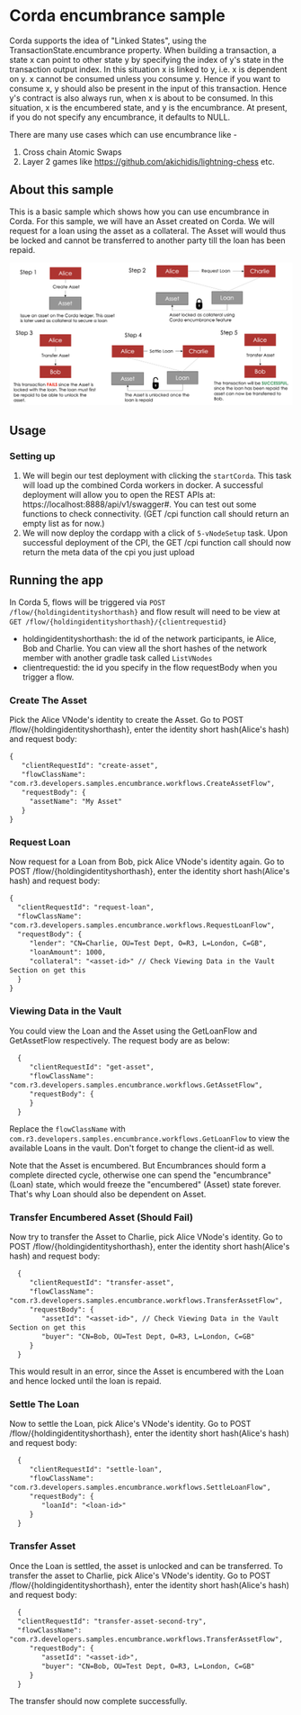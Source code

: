 # Corda encumbrance sample

Corda supports the idea of "Linked States", using the TransactionState.encumbrance property. When building a transaction, a state x can
point to other state y by specifying the index of y's state in the transaction output index.
In this situation x is linked to y, i.e. x is dependent on y. x cannot be consumed unless you consume y.
Hence if you want to consume x, y should also be present in the input of this transaction.
Hence y's contract is also always run, when x is about to be consumed.
In this situation, x is the encumbered state, and y is the encumbrance.
At present, if you do not specify any encumbrance, it defaults to NULL.

There are many use cases which can use encumbrance like -
1. Cross chain Atomic Swaps
2. Layer 2 games like https://github.com/akichidis/lightning-chess etc.

## About this sample

This is a basic sample which shows how you can use encumbrance in Corda. For this sample, we will have an Asset
created on Corda. We will request for a loan using the asset as a collateral. The Asset will would thus be locked
and cannot be transferred to another party till the loan has been repaid.

<p align="center">
  <img width="1000" alt="Encumbrance Flow" src="./encumbrance-sample.png">
</p>



## Usage


### Setting up

1. We will begin our test deployment with clicking the `startCorda`. This task will load up the combined Corda workers in docker.
   A successful deployment will allow you to open the REST APIs at: https://localhost:8888/api/v1/swagger#. You can test out some
   functions to check connectivity. (GET /cpi function call should return an empty list as for now.)
2. We will now deploy the cordapp with a click of `5-vNodeSetup` task. Upon successful deployment of the CPI, the GET /cpi function call should now return the meta data of the cpi you just upload

## Running the app

In Corda 5, flows will be triggered via `POST /flow/{holdingidentityshorthash}` and flow result will need to be view at `GET /flow/{holdingidentityshorthash}/{clientrequestid}`
* holdingidentityshorthash: the id of the network participants, ie Alice, Bob and Charlie. You can view all the short hashes of the network member with another gradle task called `ListVNodes`
* clientrequestid: the id you specify in the flow requestBody when you trigger a flow.


### Create The Asset

Pick the Alice VNode's identity to create the Asset. Go to POST /flow/{holdingidentityshorthash}, enter the identity short hash(Alice's hash) and request body:

    {
       "clientRequestId": "create-asset",
       "flowClassName": "com.r3.developers.samples.encumbrance.workflows.CreateAssetFlow",
       "requestBody": {
         "assetName": "My Asset"
       }
    }

### Request Loan

Now request for a Loan from Bob, pick Alice VNode's identity again. Go to POST /flow/{holdingidentityshorthash}, enter the identity short hash(Alice's hash) and request body:

    {
      "clientRequestId": "request-loan",
      "flowClassName": "com.r3.developers.samples.encumbrance.workflows.RequestLoanFlow",
      "requestBody": {
         "lender": "CN=Charlie, OU=Test Dept, O=R3, L=London, C=GB",
         "loanAmount": 1000,
         "collateral": "<asset-id>" // Check Viewing Data in the Vault Section on get this
      }
    }

### Viewing Data in the Vault

You could view the Loan and the Asset using the GetLoanFlow and GetAssetFlow respectively. The request body are as below:

      {
         "clientRequestId": "get-asset",
         "flowClassName": "com.r3.developers.samples.encumbrance.workflows.GetAssetFlow",
         "requestBody": {
         }
      }
Replace the ```flowClassName``` with ```com.r3.developers.samples.encumbrance.workflows.GetLoanFlow``` to view the available Loans in the vault. Don't forget to change the client-id as well.

Note that the Asset is encumbered. But Encumbrances should form a complete directed cycle,
otherwise one can spend the "encumbrance" (Loan) state, which would freeze the "encumbered" (Asset) state forever.
That's why Loan should also be dependent on Asset.

### Transfer Encumbered Asset (Should Fail)

Now try to transfer the Asset to Charlie, pick Alice VNode's identity. Go to POST /flow/{holdingidentityshorthash}, enter the identity short hash(Alice's hash) and request body:

      {
         "clientRequestId": "transfer-asset",
         "flowClassName": "com.r3.developers.samples.encumbrance.workflows.TransferAssetFlow",
         "requestBody": {
            "assetId": "<asset-id>", // Check Viewing Data in the Vault Section on get this
            "buyer": "CN=Bob, OU=Test Dept, O=R3, L=London, C=GB"
         }
      }
This would result in an error, since the Asset is encumbered with the Loan and hence locked until the loan is repaid.


### Settle The Loan

Now to settle the Loan, pick Alice's VNode's identity. Go to POST /flow/{holdingidentityshorthash}, enter the identity short hash(Alice's hash) and request body:

      {
         "clientRequestId": "settle-loan",
         "flowClassName": "com.r3.developers.samples.encumbrance.workflows.SettleLoanFlow",
         "requestBody": {
            "loanId": "<loan-id>"
         }
      }

### Transfer Asset
Once the Loan is settled, the asset is unlocked and can be transferred. To transfer the asset to Charlie, pick Alice's VNode's identity. Go to POST /flow/{holdingidentityshorthash}, enter the identity short hash(Alice's hash) and request body:

      {
      "clientRequestId": "transfer-asset-second-try",
      "flowClassName": "com.r3.developers.samples.encumbrance.workflows.TransferAssetFlow",
         "requestBody": {
            "assetId": "<asset-id>",
            "buyer": "CN=Bob, OU=Test Dept, O=R3, L=London, C=GB"
         }
      }
The transfer should now complete successfully.